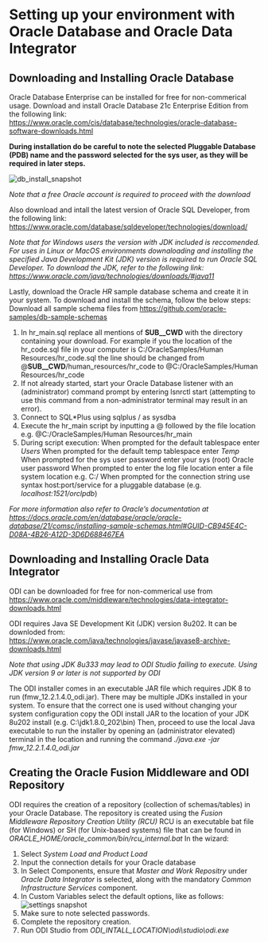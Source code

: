 # Setting up your environment with Oracle Database and Oracle Data Integrator

## Downloading and Installing Oracle Database

Oracle Database Enterprise can be installed for free for non-commerical usage. Download and install Oracle Database 21c Enterprise Edition from the following link:
https://www.oracle.com/cis/database/technologies/oracle-database-software-downloads.html

**During installation do be careful to note the selected Pluggable Database (PDB) name and the password selected for the sys user, as they will be required in later steps.**

![db_install_snapshot](https://github.com/codehub-learn/development-environment-setup/blob/main/images/db_5a.png?raw=true)

*Note that a free Oracle account is required to proceed with the download*

Also download and intall the latest version of Oracle SQL Developer, from the following link:
https://www.oracle.com/database/sqldeveloper/technologies/download/

*Note that for Windows users the version with JDK included is reccomended. For uses in Linux or MacOS environments downaloading and installing the specified 
Java Development Kit (JDK) version is required to run Oracle SQL Developer. To download the JDK, refer to the following link: 
https://www.oracle.com/java/technologies/downloads/#java11*

Lastly, download the Oracle *HR* sample database schema and create it in your system. To download and install the schema, follow the below steps:
Download all sample schema files from https://github.com/oracle-samples/db-sample-schemas

1. In hr_main.sql replace all mentions of __SUB__CWD__ with the directory containing your download. For example if you the location of the hr_code.sql file in your computer is C:/OracleSamples/Human Resources/hr_code.sql the line should be changed from @__SUB__CWD__/human_resources/hr_code to @C:/OracleSamples/Human Resources/hr_code
2. If not already started, start your Oracle Database listener with an (administrator) command prompt by entering lsnrctl start (attempting to use this command from a non-administrator terminal may result in an error).
3. Connect to SQL*Plus using sqlplus / as sysdba 
4. Execute the hr_main script by inputting a @ followed by the file location e.g. @C:/OracleSamples/Human Resources/hr_main
5. During script execution: 
    When prompted for the default tablespace enter *Users*
    When prompted for the default temp tablespace enter *Temp*
    When prompted for the sys user password enter your sys (root) Oracle user password
    When prompted to enter the log file location enter a file system location e.g. C:/
    When prompted for the connection string use syntax host:port/service for a pluggable database (e.g. *localhost:1521/orclpdb*)

*For more information also refer to Oracle’s documentation at https://docs.oracle.com/en/database/oracle/oracle-database/21/comsc/installing-sample-schemas.html#GUID-CB945E4C-D08A-4B26-A12D-3D6D688467EA*

## Downloading and Installing Oracle Data Integrator

ODI can be downloaded for free for non-commerical use from 
https://www.oracle.com/middleware/technologies/data-integrator-downloads.html

ODI requires Java SE Development Kit (JDK) version 8u202. It can be downloded from:
https://www.oracle.com/java/technologies/javase/javase8-archive-downloads.html

*Note that using JDK 8u333 may lead to ODI Studio failing to execute. Using JDK version 9 or later is not supported by ODI*

The ODI installer comes in an executable JAR file which requires JDK 8 to run (fmw_12.2.1.4.0_odi.jar). There may be multiple JDKs installed in your system. 
To ensure that the correct one is used without changing your system configuration copy the ODI install JAR to the location of your JDK 8u202 install (e.g. C:\jdk1.8.0_202\bin)
Then, proceed to use the local Java executable to run the installer by opening an (administrator elevated) terminal in the location and running the command *./java.exe -jar fmw_12.2.1.4.0_odi.jar*

## Creating the Oracle Fusion Middleware and ODI Repository

ODI requires the creation of a repository (collection of schemas/tables) in your Oracle Database. The repository is created using the *Fusion Middleware Repository Creation Utility (RCU)*
RCU is an executable bat file (for Windows) or SH (for Unix-based systems) file that can be found in *ORACLE_HOME/oracle_common/bin/rcu_internal.bat*
In the wizard:
 1. Select *System Load and Product Load*
 2. Input the connection details for your Oracle database
 3. In Select Components, ensure that *Master and Work Repositry* under *Oracle Data Integrator* is selected, along with the mandatory *Common Infrastructure Services* component.
 4. In Custom Variables select the default options, like as follows:
![settings snapshot](https://github.com/codehub-learn/development-environment-setup/blob/main/images/RCU_2.png?raw=true)
 5. Make sure to note selected passwords.
 6. Complete the repository creation.
 7. Run ODI Studio from *ODI_INTALL_LOCATION\odi\studio\odi.exe*
 
 
